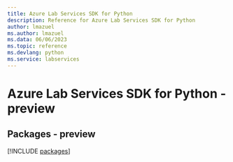```yaml
---
title: Azure Lab Services SDK for Python
description: Reference for Azure Lab Services SDK for Python
author: lmazuel
ms.author: lmazuel
ms.data: 06/06/2023
ms.topic: reference
ms.devlang: python
ms.service: labservices
---
```

# Azure Lab Services SDK for Python - preview
## Packages - preview
[!INCLUDE [packages](lab-services-index.md)]